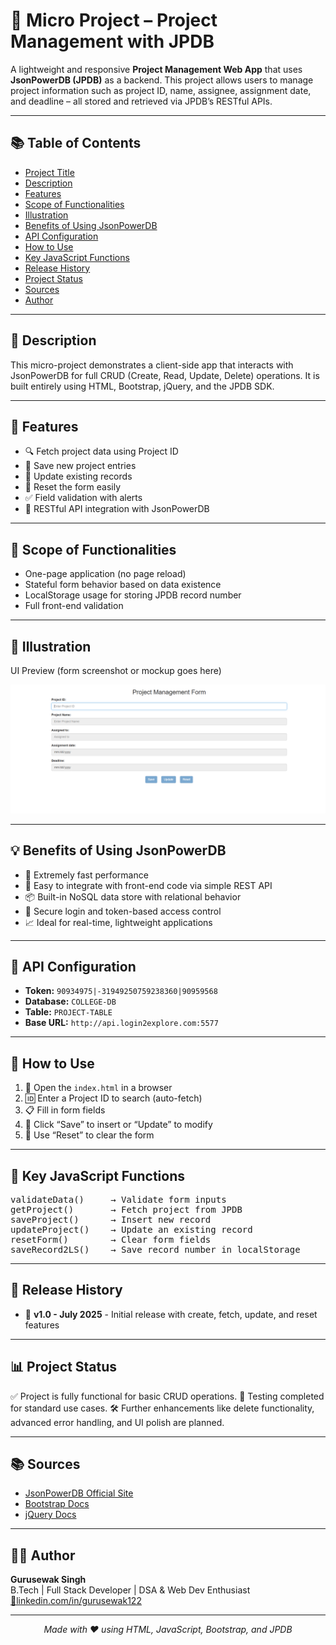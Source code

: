 <h1>📁 Micro Project – Project Management with JPDB</h1>

<p>
A lightweight and responsive <strong>Project Management Web App</strong> that uses <strong>JsonPowerDB (JPDB)</strong> as a backend. This project allows users to manage project information such as project ID, name, assignee, assignment date, and deadline – all stored and retrieved via JPDB’s RESTful APIs.
</p>

---

<h2>📚 Table of Contents</h2>
<ul>
  <li><a href="#📁-micro-project-–-project-management-with-jpdb">Project Title</a></li>
  <li><a href="#📄-description">Description</a></li>
  <li><a href="#🚀-features">Features</a></li>
  <li><a href="#🎯-scope-of-functionalities">Scope of Functionalities</a></li>
  <li><a href="#📸-illustration">Illustration</a></li>
  <li><a href="#💡-benefits-of-using-jsonpowerdb">Benefits of Using JsonPowerDB</a></li>
  <li><a href="#🔗-api-configuration">API Configuration</a></li>
  <li><a href="#🧪-how-to-use">How to Use</a></li>
  <li><a href="#📌-key-javascript-functions">Key JavaScript Functions</a></li>
  <li><a href="#🔄-release-history">Release History</a></li>
  <li><a href="#📊-project-status">Project Status</a></li>
  <li><a href="#📚-sources">Sources</a></li>
  <li><a href="#👨‍💻-author">Author</a></li>
</ul>

---

<h2>📄 Description</h2>
<p>
This micro-project demonstrates a client-side app that interacts with JsonPowerDB for full CRUD (Create, Read, Update, Delete) operations. It is built entirely using HTML, Bootstrap, jQuery, and the JPDB SDK.
</p>

---

<h2>🚀 Features</h2>
<ul>
  <li>🔍 Fetch project data using Project ID</li>
  <li>💾 Save new project entries</li>
  <li>📝 Update existing records</li>
  <li>🧼 Reset the form easily</li>
  <li>✅ Field validation with alerts</li>
  <li>🔗 RESTful API integration with JsonPowerDB</li>
</ul>

---

<h2>🎯 Scope of Functionalities</h2>
<ul>
  <li>One-page application (no page reload)</li>
  <li>Stateful form behavior based on data existence</li>
  <li>LocalStorage usage for storing JPDB record number</li>
  <li>Full front-end validation</li>
</ul>

---

<h2>📸 Illustration</h2>
<p>UI Preview (form screenshot or mockup goes here)</p>

<img src="/Form-Screenshot.png" alt="Project Form Screenshot" />

---

<h2>💡 Benefits of Using JsonPowerDB</h2>
<ul>
  <li>🚀 Extremely fast performance</li>
  <li>🔧 Easy to integrate with front-end code via simple REST API</li>
  <li>📦 Built-in NoSQL data store with relational behavior</li>
  <li>🔐 Secure login and token-based access control</li>
  <li>📈 Ideal for real-time, lightweight applications</li>
</ul>

---

<h2>🔗 API Configuration</h2>
<ul>
  <li><strong>Token:</strong> <code>90934975|-31949250759238360|90959568</code></li>
  <li><strong>Database:</strong> <code>COLLEGE-DB</code></li>
  <li><strong>Table:</strong> <code>PROJECT-TABLE</code></li>
  <li><strong>Base URL:</strong> <code>http://api.login2explore.com:5577</code></li>
</ul>

---

<h2>🧪 How to Use</h2>
<ol>
  <li>📂 Open the <code>index.html</code> in a browser</li>
  <li>🆔 Enter a Project ID to search (auto-fetch)</li>
  <li>📋 Fill in form fields</li>
  <li>💾 Click “Save” to insert or “Update” to modify</li>
  <li>🧼 Use “Reset” to clear the form</li>
</ol>

---

<h2>📌 Key JavaScript Functions</h2>
<pre>
validateData()     → Validate form inputs
getProject()       → Fetch project from JPDB
saveProject()      → Insert new record
updateProject()    → Update an existing record
resetForm()        → Clear form fields
saveRecord2LS()    → Save record number in localStorage
</pre>

---

<h2>🔄 Release History</h2>
<ul>
  <li>📅 <strong>v1.0 - July 2025</strong> - Initial release with create, fetch, update, and reset features</li>
</ul>

---

<h2>📊 Project Status</h2>
<p>
✅ Project is fully functional for basic CRUD operations.  
🧪 Testing completed for standard use cases.  
🛠️ Further enhancements like delete functionality, advanced error handling, and UI polish are planned.
</p>

---

<h2>📚 Sources</h2>
<ul>
  <li><a href="http://login2explore.com" target="_blank">JsonPowerDB Official Site</a></li>
  <li><a href="https://getbootstrap.com/" target="_blank">Bootstrap Docs</a></li>
  <li><a href="https://jquery.com/" target="_blank">jQuery Docs</a></li>
</ul>

---

<h2>👨‍💻 Author</h2>
<p>
<strong>Gurusewak Singh</strong><br>
B.Tech | Full Stack Developer | DSA & Web Dev Enthusiast<br>
<a href="https://www.linkedin.com/in/gurusewak122" target="_blank">🔗linkedin.com/in/gurusewak122</a>
</p>

---

<p align="center"><em>Made with ❤️ using HTML, JavaScript, Bootstrap, and JPDB</em></p>
